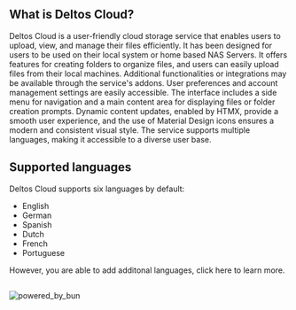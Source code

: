 ## What is Deltos Cloud?
Deltos Cloud is a user-friendly cloud storage service that enables users to upload, view, and manage their files efficiently. It has been designed for users to be used on their local system or home based NAS Servers. It offers features for creating folders to organize files, and users can easily upload files from their local machines. Additional functionalities or integrations may be available through the service's addons. User preferences and account management settings are easily accessible. The interface includes a side menu for navigation and a main content area for displaying files or folder creation prompts. Dynamic content updates, enabled by HTMX, provide a smooth user experience, and the use of Material Design icons ensures a modern and consistent visual style. The service supports multiple languages, making it accessible to a diverse user base.

## Supported languages
Deltos Cloud supports six languages by default:
- English
- German
- Spanish
- Dutch
- French
- Portuguese

However, you are able to add additonal languages, click here to learn more.



## 
![powered_by_bun](https://github.com/user-attachments/assets/20ff00c6-ac9f-46b6-b7c5-0367b4e63c46)

